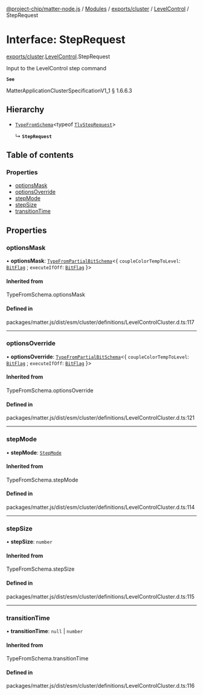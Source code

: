 [@project-chip/matter-node.js](../README.md) / [Modules](../modules.md) / [exports/cluster](../modules/exports_cluster.md) / [LevelControl](../modules/exports_cluster.LevelControl.md) / StepRequest

# Interface: StepRequest

[exports/cluster](../modules/exports_cluster.md).[LevelControl](../modules/exports_cluster.LevelControl.md).StepRequest

Input to the LevelControl step command

**`See`**

MatterApplicationClusterSpecificationV1_1 § 1.6.6.3

## Hierarchy

- [`TypeFromSchema`](../modules/exports_tlv.md#typefromschema)\<typeof [`TlvStepRequest`](../modules/exports_cluster.LevelControl.md#tlvsteprequest)\>

  ↳ **`StepRequest`**

## Table of contents

### Properties

- [optionsMask](exports_cluster.LevelControl.StepRequest.md#optionsmask)
- [optionsOverride](exports_cluster.LevelControl.StepRequest.md#optionsoverride)
- [stepMode](exports_cluster.LevelControl.StepRequest.md#stepmode)
- [stepSize](exports_cluster.LevelControl.StepRequest.md#stepsize)
- [transitionTime](exports_cluster.LevelControl.StepRequest.md#transitiontime)

## Properties

### optionsMask

• **optionsMask**: [`TypeFromPartialBitSchema`](../modules/exports_schema.md#typefrompartialbitschema)\<\{ `coupleColorTempToLevel`: [`BitFlag`](../modules/exports_schema.md#bitflag) ; `executeIfOff`: [`BitFlag`](../modules/exports_schema.md#bitflag)  }\>

#### Inherited from

TypeFromSchema.optionsMask

#### Defined in

packages/matter.js/dist/esm/cluster/definitions/LevelControlCluster.d.ts:117

___

### optionsOverride

• **optionsOverride**: [`TypeFromPartialBitSchema`](../modules/exports_schema.md#typefrompartialbitschema)\<\{ `coupleColorTempToLevel`: [`BitFlag`](../modules/exports_schema.md#bitflag) ; `executeIfOff`: [`BitFlag`](../modules/exports_schema.md#bitflag)  }\>

#### Inherited from

TypeFromSchema.optionsOverride

#### Defined in

packages/matter.js/dist/esm/cluster/definitions/LevelControlCluster.d.ts:121

___

### stepMode

• **stepMode**: [`StepMode`](../enums/exports_cluster.LevelControl.StepMode.md)

#### Inherited from

TypeFromSchema.stepMode

#### Defined in

packages/matter.js/dist/esm/cluster/definitions/LevelControlCluster.d.ts:114

___

### stepSize

• **stepSize**: `number`

#### Inherited from

TypeFromSchema.stepSize

#### Defined in

packages/matter.js/dist/esm/cluster/definitions/LevelControlCluster.d.ts:115

___

### transitionTime

• **transitionTime**: ``null`` \| `number`

#### Inherited from

TypeFromSchema.transitionTime

#### Defined in

packages/matter.js/dist/esm/cluster/definitions/LevelControlCluster.d.ts:116
